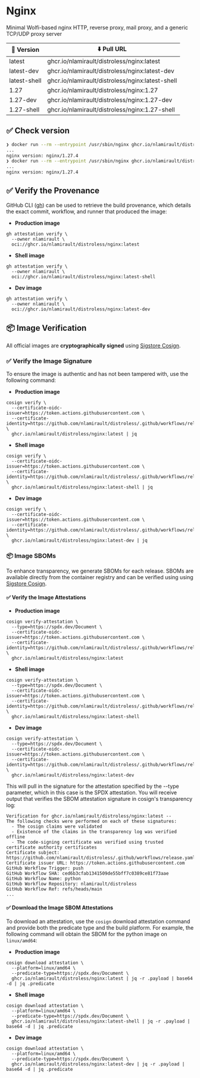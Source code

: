 # Nginx

Minimal Wolfi-based nginx HTTP, reverse proxy, mail proxy, and a generic TCP/UDP proxy server

| 📌 Version   | ⬇️ Pull URL                                      |
| ------------ | ------------------------------------------------ |
| latest       | ghcr.io/nlamirault/distroless/nginx:latest       |
| latest-dev   | ghcr.io/nlamirault/distroless/nginx:latest-dev   |
| latest-shell | ghcr.io/nlamirault/distroless/nginx:latest-shell |
| 1.27         | ghcr.io/nlamirault/distroless/nginx:1.27         |
| 1.27-dev     | ghcr.io/nlamirault/distroless/nginx:1.27-dev     |
| 1.27-shell   | ghcr.io/nlamirault/distroless/nginx:1.27-shell   |

## ✅ Check version

```sh
❯ docker run --rm --entrypoint /usr/sbin/nginx ghcr.io/nlamirault/distroless/nginx:1.27 -v
...
nginx version: nginx/1.27.4
❯ docker run --rm --entrypoint /usr/sbin/nginx ghcr.io/nlamirault/distroless/nginx:1.27-shell -v
...
nginx version: nginx/1.27.4
```

## ✅ Verify the Provenance

GitHub CLI ([gh](https://cli.github.com/)) can be used to retrieve the build provenance, which details the exact commit, workflow, and runner that produced the image:

- **Production image**

```shell
gh attestation verify \
  --owner nlamirault \
  oci://ghcr.io/nlamirault/distroless/nginx:latest
```

- **Shell image**

```shell
gh attestation verify \
  --owner nlamirault \
  oci://ghcr.io/nlamirault/distroless/nginx:latest-shell
```

- **Dev image**

```shell
gh attestation verify \
  --owner nlamirault \
  oci://ghcr.io/nlamirault/distroless/nginx:latest-dev
```

## 📦 **Image Verification**

All official images are **cryptographically signed** using [Sigstore Cosign](https://www.sigstore.dev/).

### ✅ Verify the Image Signature

To ensure the image is authentic and has not been tampered with, use the following command:

- **Production image**

```shell
cosign verify \
  --certificate-oidc-issuer=https://token.actions.githubusercontent.com \
  --certificate-identity=https://github.com/nlamirault/distroless/.github/workflows/release.yaml@refs/heads/main \
  ghcr.io/nlamirault/distroless/nginx:latest | jq
```

- **Shell image**

```shell
cosign verify \
  --certificate-oidc-issuer=https://token.actions.githubusercontent.com \
  --certificate-identity=https://github.com/nlamirault/distroless/.github/workflows/release.yaml@refs/heads/main \
  ghcr.io/nlamirault/distroless/nginx:latest-shell | jq
```

- **Dev image**

```shell
cosign verify \
  --certificate-oidc-issuer=https://token.actions.githubusercontent.com \
  --certificate-identity=https://github.com/nlamirault/distroless/.github/workflows/release.yaml@refs/heads/main \
  ghcr.io/nlamirault/distroless/nginx:latest-dev | jq
```

### 📦 **Image SBOMs**

To enhance transparency, we generate SBOMs for each release. SBOMs are available directly from the container registry
and can be verified using using [Sigstore Cosign](https://www.sigstore.dev/).

#### ✅ Verify the Image Attestations

- **Production image**

```shell
cosign verify-attestation \
  --type=https://spdx.dev/Document \
  --certificate-oidc-issuer=https://token.actions.githubusercontent.com \
  --certificate-identity=https://github.com/nlamirault/distroless/.github/workflows/release.yaml@refs/heads/main \
  ghcr.io/nlamirault/distroless/nginx:latest
```

- **Shell image**

```shell
cosign verify-attestation \
  --type=https://spdx.dev/Document \
  --certificate-oidc-issuer=https://token.actions.githubusercontent.com \
  --certificate-identity=https://github.com/nlamirault/distroless/.github/workflows/release.yaml@refs/heads/main \
  ghcr.io/nlamirault/distroless/nginx:latest-shell
```

- **Dev image**

```shell
cosign verify-attestation \
  --type=https://spdx.dev/Document \
  --certificate-oidc-issuer=https://token.actions.githubusercontent.com \
  --certificate-identity=https://github.com/nlamirault/distroless/.github/workflows/release.yaml@refs/heads/main \
  ghcr.io/nlamirault/distroless/nginx:latest-dev
```

This will pull in the signature for the attestation specified by the --type parameter, which in this case is the SPDX attestation. You will receive output that verifies the SBOM attestation signature in cosign's transparency log:

```shell
Verification for ghcr.io/nlamirault/distroless/nginx:latest --
The following checks were performed on each of these signatures:
  - The cosign claims were validated
  - Existence of the claims in the transparency log was verified offline
  - The code-signing certificate was verified using trusted certificate authority certificates
Certificate subject: https://github.com/nlamirault/distroless/.github/workflows/release.yaml@refs/heads/main
Certificate issuer URL: https://token.actions.githubusercontent.com
GitHub Workflow Trigger: push
GitHub Workflow SHA: ced6b3cfab1341509de55bff7c0389ce81f73aae
GitHub Workflow Name: python
GitHub Workflow Repository: nlamirault/distroless
GitHub Workflow Ref: refs/heads/main
...
```

#### ✅ Download the Image SBOM Attestations

To download an attestation, use the `cosign` download attestation command and provide both the predicate type and the build platform. For example, the following command will obtain the SBOM for the python image on `linux/amd64`:

- **Production image**

```shell
cosign download attestation \
  --platform=linux/amd64 \
  --predicate-type=https://spdx.dev/Document \
  ghcr.io/nlamirault/distroless/nginx:latest | jq -r .payload | base64 -d | jq .predicate
```

- **Shell image**

```shell
cosign download attestation \
  --platform=linux/amd64 \
  --predicate-type=https://spdx.dev/Document \
  ghcr.io/nlamirault/distroless/nginx:latest-shell | jq -r .payload | base64 -d | jq .predicate
```

- **Dev image**

```shell
cosign download attestation \
  --platform=linux/amd64 \
  --predicate-type=https://spdx.dev/Document \
  ghcr.io/nlamirault/distroless/nginx:latest-dev | jq -r .payload | base64 -d | jq .predicate
```

